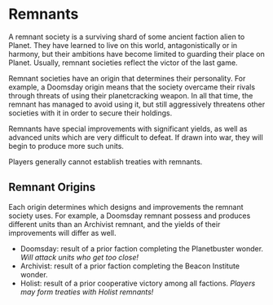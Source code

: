 # Remnants

A remnant society is a surviving shard of some ancient faction alien to Planet. They have learned to live on this world, antagonistically or in harmony, but their ambitions have become limited to guarding their place on Planet. Usually, remnant societies reflect the victor of the last game.

Remnant societies have an origin that determines their personality. For example, a Doomsday origin means that the society overcame their rivals through threats of using their planetcracking weapon. In all that time, the remnant has managed to avoid using it, but still aggressively threatens other societies with it in order to secure their holdings.

Remnants have special improvements with significant yields, as well as advanced units which are very difficult to defeat. If drawn into war, they will begin to produce more such units.

Players generally cannot establish treaties with remnants.

## Remnant Origins

Each origin determines which designs and improvements the remnant society uses. For example, a Doomsday remnant possess and produces different units than an Archivist remnant, and the yields of their improvements will differ as well.

- Doomsday: result of a prior faction completing the Planetbuster wonder. *Will attack units who get too close!*
- Archivist: result of a prior faction completing the Beacon Institute wonder. 
- Holist: result of a prior cooperative victory among all factions. *Players may form treaties with Holist remnants!*
